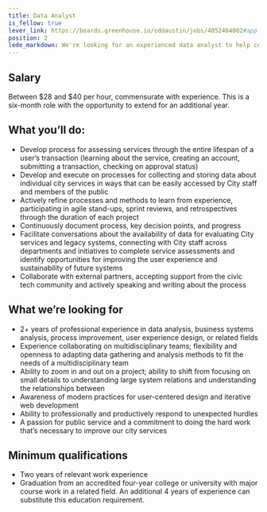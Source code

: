 ```yaml
---
title: Data Analyst
is_fellow: true
lever_link: https://boards.greenhouse.io/oddaustin/jobs/4052464002#app
position: 2
lede_markdown: We're looking for an experienced data analyst to help conduct an inventory of the City of Austin’s services, setting a baseline for our digital transformation. You'll work alongside our design and delivery teams to develop a scale for assessing how services are provided online, and work across departments to inventory where all of our services fit on that scale.
---
```


<!-- ## Overview

Our teams are working to improve a wide range of city services, including researching and redesigning our [permitting processes](http://permittingatx.com/), prototyping ways to change behaviors around [recycling and composting](http://projects.austintexas.io/projects/vision-zero-waste/about/overview/), designing the future of [austin.gov](http://alpha.austin.gov/), and creating city-wide standards for service design, web development, and user research.		

As a member of our [Office of Design & Delivery](http://odd.austintexas.io/), you'll also serve as an expert and educator in your discipline, establishing new practices that can work across departments and providing guidance and training for your team members and all city staff. -->

## Salary		

Between $28 and $40 per hour, commensurate with experience. This is a six-month role with the opportunity to extend for an additional year.

## What you’ll do:		

* Develop process for assessing services through the entire lifespan of a user’s transaction (learning about the service, creating an account, submitting a transaction, checking on approval status)
* Develop and execute on processes for collecting and storing data about individual city services in ways that can be easily accessed by City staff and members of the public
* Actively refine processes and methods to learn from experience, participating in agile stand-ups, sprint reviews, and retrospectives through the duration of each project
* Continuously document process, key decision points, and progress
* Facilitate conversations about the availability of data for evaluating City services and legacy systems, connecting with City staff across departments and initiatives to complete service assessments and identify opportunities for improving the user experience and sustainability of future systems
* Collaborate with external partners, accepting support from the civic tech community and actively speaking and writing about the process


## What we’re looking for		
* 2+ years of professional experience in data analysis, business systems analysis, process improvement, user experience design, or related fields
* Experience collaborating on multidisciplinary teams; flexibility and openness to adapting data gathering and analysis methods to fit the needs of a multidisciplinary team
* Ability to zoom in and out on a project; ability to shift from focusing on small details to understanding large system relations and understanding the relationships between
* Awareness of modern practices for user-centered design and iterative web development
* Ability to professionally and productively respond to unexpected hurdles
* A passion for public service and a commitment to doing the hard work that’s necessary to improve our city services

## Minimum qualifications		
* Two years of relevant work experience		
* Graduation from an accredited four-year college or university with major course work in a related field. An additional 4 years of experience can substitute this education requirement.
